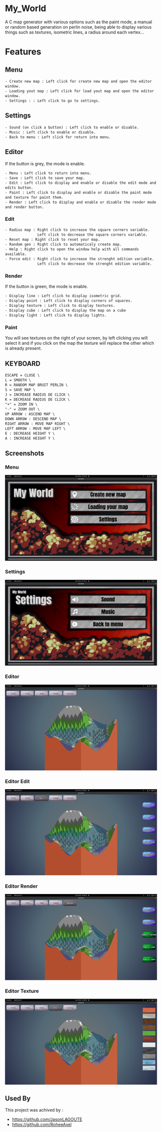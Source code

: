 
# My_World

A C map generator with various options such as the paint mode,
a manual or random based generation
on perlin noise, being able to display various things such as textures,
isometric lines, a radius around each vertex...


# Features

## Menu

    - Create new map : Left click for create new map and open the editor window.
    - Loading yout map : Left click for load yout map and open the editor window.
    - Settings : : Left click to go to settings.

## Settings

    - Sound (on click a button) : Left click to enable or disable.
    - Music : Left click to enable or disable.
    - Back to menu : Left click for return into menu.

## Editor

If the button is grey, the mode is enable.

    - Menu : Left click to return into menu.
    - Save : Left click to save your map.
    - Edit : Left click to display and enable or disable the edit mode and edits button.
    - Paint : Left click to display and enable or disable the paint mode and texture for paint them.
    - Render : Left click to display and enable or disable the render mode and render button.

### Edit
    - Radius map : Right click to increase the square corners variable.
                   Left click to decrease the square corners variable.
    - Reset map : Right click to reset your map.
    - Random gen : Right click to automaticaly create map.
    - Help : Right click to open the window help with all commands available.
    - Force edit : Right click to increase the strenght edition variable.
                   Left click to decrease the strenght edition variable.

### Render

If the button is green, the mode is enable.

    - Display line : Left click to display isometric grid.
    - Display point : Left click to display corners of squares.
    - Display texture : Left click to display textures. 
    - Display cube : Left click to display the map on a cube
    - Display light : Left click to display lights.

### Paint

You will see textures on the right of your screen, by left clicking you will
select it and if you click on the map the texture will replace the other which
is already present.

## KEYBOARD

    ESCAPE = CLOSE \
    L = SMOOTH \
    R = RANDOM MAP BRUIT PERLIN \
    S = SAVE MAP \
    J = INCREASE RADIUS DE CLICK \
    K = DECREASE RADIUS DE CLICK \
    "+" = ZOOM IN \
    "-" = ZOOM OUT \
    UP ARROW : ASCEND MAP \
    DOWN ARROW : DESCEND MAP \
    RIGHT ARROW : MOVE MAP RIGHT \
    LEFT ARROW : MOVE MAP LEFT \
    E : DECREASE HEIGHT Y \
    A : INCREASE HEIGHT Y \
## Screenshots

### Menu

![Menu](screenshot/menu.png)

### Settings

![Settings](screenshot/settings.png)

### Editor

![Editor](screenshot/editor_map.png)

### Editor Edit

![Editor_edit](screenshot/editor_map_edit.png)

### Editor Render

![Editor_render](screenshot/editor_map_render.png)

### Editor Texture

![Editor_texture](screenshot/editor_map_texture.png)

## Used By

This project was achived by :

- https://github.com/JasonLAGOUTE
- https://github.com/RoheeAxel

